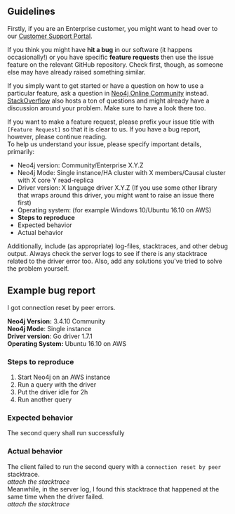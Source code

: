 ## Guidelines

Firstly, if you are an Enterprise customer, you might want to head over to our [Customer Support Portal](https://support.neo4j.com/).

If you think you might have **hit a bug** in our software (it happens occasionally!) or you have specific **feature requests** then use the issue feature on the relevant GitHub repository.
Check first, though, as someone else may have already raised something similar.

If you simply want to get started or have a question on how to use a particular feature, ask a question in [Neo4j Online Community](https://community.neo4j.com/) instead.
[StackOverflow](https://stackoverflow.com/questions/tagged/neo4j) also hosts a ton of questions and might already have a discussion around your problem.
Make sure to have a look there too.

If you want to make a feature request, please prefix your issue title with `[Feature Request]` so that it is clear to us.
If you have a bug report, however, please continue reading.  
To help us understand your issue, please specify important details, primarily:

- Neo4j version: Community/Enterprise X.Y.Z
- Neo4j Mode: Single instance/HA cluster with X members/Causal cluster with X core Y read-replica
- Driver version: X language driver X.Y.Z (If you use some other library that wraps around this driver, you might want to raise an issue there first)
- Operating system: (for example Windows 10/Ubuntu 16.10 on AWS)
- **Steps to reproduce**
- Expected behavior
- Actual behavior

Additionally, include (as appropriate) log-files, stacktraces, and other debug output.
Always check the server logs to see if there is any stacktrace related to the driver error too.
Also, add any solutions you've tried to solve the problem yourself.

## Example bug report

I got connection reset by peer errors.

**Neo4j Version:** 3.4.10 Community  
**Neo4j Mode**: Single instance  
**Driver version**: Go driver 1.7.1  
**Operating System:** Ubuntu 16.10 on AWS  

### Steps to reproduce
1. Start Neo4j on an AWS instance
2. Run a query with the driver
3. Put the driver idle for 2h
4. Run another query
### Expected behavior
The second query shall run successfully
### Actual behavior
The client failed to run the second query with a `connection reset by peer` stacktrace.  
*attach the stacktrace*  
Meanwhile, in the server log, I found this stacktrace that happened at the same time when the driver failed.  
*attach the stacktrace*  
